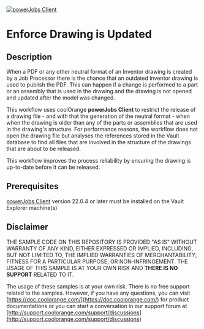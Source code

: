 [![powerJobs Client](https://img.shields.io/badge/powerJobs_Client-22.0.4-orange.svg)](https://www.coolorange.com/powerjobs)

# Enforce Drawing is Updated

## Description
When a PDF or any other neutral format of an Inventor drawing is created by a Job Processor there is the chance that an outdated Inventor drawing is used to publish the PDF. This can happen if a change is performed to a part or an assembly that is used in the drawing and the drawing is not opened and updated after the model was changed.  

This workflow uses coolOrange **powerJobs Client** to restrict the release of a drawing file - and with that the generation of the neutral format - when when the drawing is older than any of the parts or assemblies that are used in the drawing's structure. For performance reasons, the workflow does not open the drawing file but analyses the references stored in the Vault database to find all files that are involved in the structure of the drawings that are about to be released.

This workflow improves the process reliability by ensuring the drawing is up-to-date before it can be released.

## Prerequisites
[powerJobs Client](https://www.coolorange.com/powerjobs) version 22.0.4 or later must be installed on the Vault Explorer machine(s)

## Disclaimer
THE SAMPLE CODE ON THIS REPOSITORY IS PROVIDED "AS IS" WITHOUT WARRANTY OF ANY KIND, EITHER EXPRESSED OR IMPLIED, INCLUDING, BUT NOT LIMITED TO, THE IMPLIED WARRANTIES OF MERCHANTABILITY, FITNESS FOR A PARTICULAR PURPOSE, OR NON-INFRINGEMENT.
THE USAGE OF THIS SAMPLE IS AT YOUR OWN RISK AND **THERE IS NO SUPPORT** RELATED TO IT.

The usage of these samples is at your own risk. There is no free support related to the samples. However, if you have any questions, you can visit [https://doc.coolorange.com/](https://doc.coolorange.com/) for product documentations or you can start a conversation in our support forum at [http://support.coolorange.com/support/discussions](http://support.coolorange.com/support/discussions)
